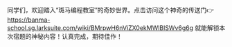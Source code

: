同学们，欢迎踏入“斑马编程教室”的奇妙世界。点击访问这个神奇的传送门👉 https://banma-school.sg.larksuite.com/wiki/BMrpwH6nViZX0ekMWlBlSWv6g6g 就能解锁本次宿题的神秘内容！认真完成，期待佳作！